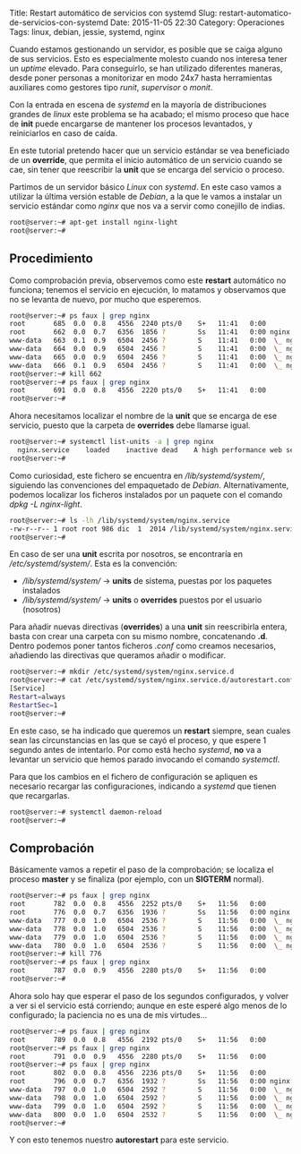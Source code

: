 Title: Restart automático de servicios con systemd
Slug: restart-automatico-de-servicios-con-systemd
Date: 2015-11-05 22:30
Category: Operaciones
Tags: linux, debian, jessie, systemd, nginx



Cuando estamos gestionando un servidor, es posible que se caiga alguno
de sus servicios. Esto es especialmente molesto cuando nos interesa tener
un *uptime* elevado. Para conseguirlo, se han utilizado diferentes maneras,
desde poner personas a monitorizar en modo 24x7 hasta herramientas auxiliares
como gestores tipo *runit*, *supervisor* o *monit*.

Con la entrada en escena de *systemd* en la mayoría de distribuciones grandes
de *linux* este problema se ha acabado; el mismo proceso que hace de **init**
puede encargarse de mantener los procesos levantados, y reiniciarlos en caso
de caída.

En este tutorial pretendo hacer que un servicio estándar se vea beneficiado de
un **override**, que permita el inicio automático de un servicio cuando se cae,
sin tener que reescribir la **unit** que se encarga del servicio o proceso.

Partimos de un servidor básico *Linux* con *systemd*. En este caso vamos a
utilizar la última versión estable de *Debian*, a la que le vamos a instalar
un servicio estándar como *nginx* que nos va a servir como conejillo de indias.

```bash
root@server:~# apt-get install nginx-light
root@server:~# 
```

## Procedimiento

Como comprobación previa, observemos como este **restart** automático no
funciona; tenemos el servicio en ejecución, lo matamos y observamos que no
se levanta de nuevo, por mucho que esperemos.

```bash
root@server:~# ps faux | grep nginx
root       685  0.0  0.8   4556  2240 pts/0    S+   11:41   0:00          \_ grep nginx
root       662  0.0  0.7   6356  1856 ?        Ss   11:41   0:00 nginx: master process /usr/sbin/nginx -g daemon on; master_process on;
www-data   663  0.1  0.9   6504  2456 ?        S    11:41   0:00  \_ nginx: worker process                           
www-data   664  0.0  0.9   6504  2456 ?        S    11:41   0:00  \_ nginx: worker process                           
www-data   665  0.0  0.9   6504  2456 ?        S    11:41   0:00  \_ nginx: worker process                           
www-data   666  0.1  0.9   6504  2456 ?        S    11:41   0:00  \_ nginx: worker process                           
root@server:~# kill 662
root@server:~# ps faux | grep nginx
root       691  0.0  0.8   4556  2220 pts/0    S+   11:41   0:00          \_ grep nginx
root@server:~# 
```

Ahora necesitamos localizar el nombre de la **unit** que se encarga de ese
servicio, puesto que la carpeta de **overrides** debe llamarse igual.

```bash
root@server:~# systemctl list-units -a | grep nginx
  nginx.service    loaded    inactive dead    A high performance web server and a reverse proxy server
root@server:~# 
```

Como curiosidad, este fichero se encuentra en */lib/systemd/system/*,
siguiendo las convenciones del empaquetado de *Debian*. Alternativamente,
podemos localizar los ficheros instalados por un paquete con el
comando *dpkg -L nginx-light*.

```bash
root@server:~# ls -lh /lib/systemd/system/nginx.service 
-rw-r--r-- 1 root root 986 dic  1  2014 /lib/systemd/system/nginx.service
root@server:~# 
```

En caso de ser una **unit** escrita por nosotros, se encontraría en
*/etc/systemd/system/*. Esta es la convención:

* */lib/systemd/system/* &rarr; **units** de sistema, puestas por los paquetes instalados
* */lib/systemd/system/* &rarr; **units** o **overrides** puestos por el usuario (nosotros)

Para añadir nuevas directivas (**overrides**) a una **unit** sin reescribirla
entera, basta con crear una carpeta con su mismo nombre, concatenando **.d**.
Dentro podemos poner tantos ficheros *.conf* como creamos necesarios, añadiendo
las directivas que queramos añadir o modificar.

```bash
root@server:~# mkdir /etc/systemd/system/nginx.service.d
root@server:~# cat /etc/systemd/system/nginx.service.d/autorestart.conf
[Service]
Restart=always
RestartSec=1
root@server:~# 
```

En este caso, se ha indicado que queremos un **restart** siempre, sean cuales
sean las circunstancias en las que se cayó el proceso, y que espere 1 segundo
antes de intentarlo. Por como está hecho *systemd*, **no** va a levantar un
servicio que hemos parado invocando el comando *systemctl*.

Para que los cambios en el fichero de configuración se apliquen es necesario
recargar las configuraciones, indicando a *systemd* que tienen que recargarlas.

```bash
root@server:~# systemctl daemon-reload
root@server:~# 
```

## Comprobación

Básicamente vamos a repetir el paso de la comprobación; se localiza el
proceso **master** y se finaliza (por ejemplo, con un **SIGTERM** normal).

```bash
root@server:~# ps faux | grep nginx
root       782  0.0  0.8   4556  2252 pts/0    S+   11:56   0:00          \_ grep nginx
root       776  0.0  0.7   6356  1936 ?        Ss   11:56   0:00 nginx: master process /usr/sbin/nginx -g daemon on; master_process on;
www-data   777  0.0  1.0   6504  2536 ?        S    11:56   0:00  \_ nginx: worker process                           
www-data   778  0.0  1.0   6504  2536 ?        S    11:56   0:00  \_ nginx: worker process                           
www-data   779  0.0  1.0   6504  2536 ?        S    11:56   0:00  \_ nginx: worker process                           
www-data   780  0.0  1.0   6504  2536 ?        S    11:56   0:00  \_ nginx: worker process                           
root@server:~# kill 776
root@server:~# ps faux | grep nginx
root       787  0.0  0.9   4556  2280 pts/0    S+   11:56   0:00          \_ grep nginx
root@server:~# 
```

Ahora solo hay que esperar el paso de los segundos configurados, y volver a
ver si el servicio está corriendo; aunque en este esperé algo menos de lo
configurado; la paciencia no es una de mis virtudes...

```bash
root@server:~# ps faux | grep nginx
root       789  0.0  0.8   4556  2192 pts/0    S+   11:56   0:00          \_ grep nginx
root@server:~# ps faux | grep nginx
root       791  0.0  0.9   4556  2280 pts/0    S+   11:56   0:00          \_ grep nginx
root@server:~# ps faux | grep nginx
root       802  0.0  0.8   4556  2236 pts/0    S+   11:56   0:00          \_ grep nginx
root       796  0.0  0.7   6356  1932 ?        Ss   11:56   0:00 nginx: master process /usr/sbin/nginx -g daemon on; master_process on;
www-data   797  0.0  1.0   6504  2592 ?        S    11:56   0:00  \_ nginx: worker process                           
www-data   798  0.0  1.0   6504  2592 ?        S    11:56   0:00  \_ nginx: worker process                           
www-data   799  0.0  1.0   6504  2592 ?        S    11:56   0:00  \_ nginx: worker process                           
www-data   800  0.0  1.0   6504  2532 ?        S    11:56   0:00  \_ nginx: worker process                           
root@server:~# 
```

Y con esto tenemos nuestro **autorestart** para este servicio.
